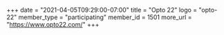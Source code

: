 +++
date = "2021-04-05T09:29:00-07:00"
title = "Opto 22"
logo = "opto-22"
member_type = "participating"
member_id = 1501
more_url = "https://www.opto22.com/"
+++
